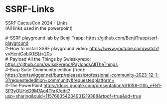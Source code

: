 # SSRF-Links  
SSRF CactusCon 2024 - Links  
(All links used in the powerpoint)  

#-SSRF playground lab by Benji Trapp:          https://github.com/BenjiTrapp/ssrf-playground  
#-How to install SSRF playground video:       https://www.youtube.com/watch?v=HentGoblXfE&t=20s  
#-Payload All the Things by Swisskyrepo:       https://github.com/swisskyrepo/PayloadsAllTheThings  
#-Burp Suite Community edition (free):         https://portswigger.net/burp/releases/professional-community-2023-12-1-3?requestededition=community&requestedplatform=     
#-The PowerPoint                               https://docs.google.com/presentation/d/10S6-GSb_eFB1-SP3yOUHcD9M7Ao4ThrK/edit?usp=sharing&ouid=115768354234931219388&rtpof=true&sd=true
